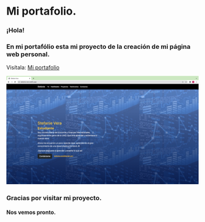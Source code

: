 # Mi portafolio.
### ¡Hola! 
### En mi portafólio esta mi proyecto de la creación de mi página web personal.
Visítala: 
[Mi portafolio](https://stefanie-vera.netlify.app/)

![Texto alternativo](assets/Captura.png)

### Gracias por visitar mi proyecto. 
#### Nos vemos pronto. 
